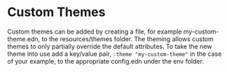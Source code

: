 # Custom Themes

Custom themes can be added by creating a file, for example
my-custom-theme.edn, to the resources/themes folder. The theming
allows custom themes to only partially override the default
attributes. To take the new theme into use add a key/value pair,
`:theme "my-custom-theme"` in the case of your example, to the
appropriate config.edn under the env folder.
